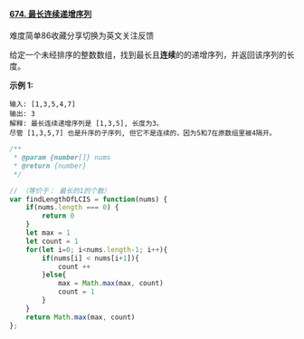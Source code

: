 #### [674. 最长连续递增序列](https://leetcode-cn.com/problems/longest-continuous-increasing-subsequence/)

难度简单86收藏分享切换为英文关注反馈

给定一个未经排序的整数数组，找到最长且**连续**的的递增序列，并返回该序列的长度。

 

**示例 1:**

```
输入: [1,3,5,4,7]
输出: 3
解释: 最长连续递增序列是 [1,3,5], 长度为3。
尽管 [1,3,5,7] 也是升序的子序列, 但它不是连续的，因为5和7在原数组里被4隔开。 
```



```javascript
/**
 * @param {number[]} nums
 * @return {number}
 */

// （等价于： 最长的1的个数）
var findLengthOfLCIS = function(nums) {
    if(nums.length === 0) {
        return 0
    }
    let max = 1
    let count = 1
    for(let i=0; i<nums.length-1; i++){
        if(nums[i] < nums[i+1]){
            count ++
        }else{
            max = Math.max(max, count)
            count = 1
        }
    }
    return Math.max(max, count)
};
```

